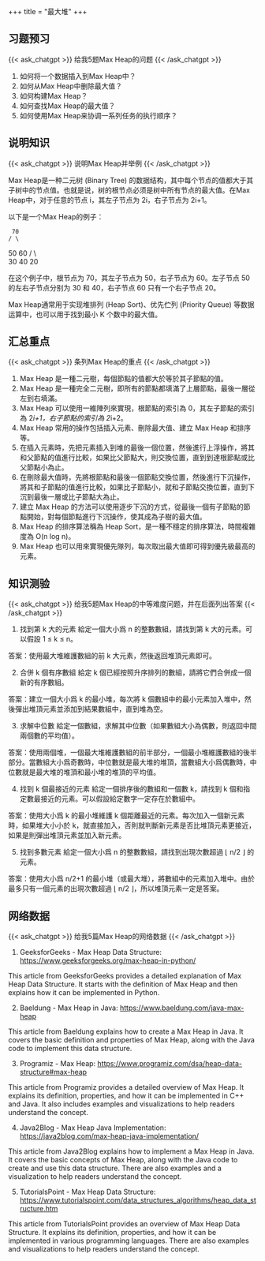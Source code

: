 +++
title = "最大堆"
+++
## 习题预习
{{< ask_chatgpt >}}
给我5题Max Heap的问题
{{< /ask_chatgpt >}}



1. 如何将一个数据插入到Max Heap中？
2. 如何从Max Heap中删除最大值？
3. 如何构建Max Heap？
4. 如何查找Max Heap的最大值？
5. 如何使用Max Heap来协调一系列任务的执行顺序？   

## 说明知识
{{< ask_chatgpt >}}
说明Max Heap并举例
{{< /ask_chatgpt >}}



Max Heap是一种二元树 (Binary Tree) 的数据结构，其中每个节点的值都大于其子树中的节点值。也就是说，树的根节点必须是树中所有节点的最大值。在Max Heap中，对于任意的节点 i，其左子节点为 2i，右子节点为 2i+1。

以下是一个Max Heap的例子：

     70
    / \
   50  60
  / \   \
 30  40  20

在这个例子中，根节点为 70，其左子节点为 50，右子节点为 60。左子节点 50 的左右子节点分别为 30 和 40，右子节点 60 只有一个右子节点 20。

Max Heap通常用于实现堆排列 (Heap Sort)、优先伫列 (Priority Queue) 等数据运算中，也可以用于找到最小 K 个数中的最大值。   

## 汇总重点
{{< ask_chatgpt >}}
条列Max Heap的重点
{{< /ask_chatgpt >}}



1. Max Heap 是一種二元樹，每個節點的值都大於等於其子節點的值。
2. Max Heap 是一種完全二元樹，即所有的節點都填滿了上層節點，最後一層從左到右填滿。
3. Max Heap 可以使用一維陣列來實現，根節點的索引為 0，其左子節點的索引為 2*i+1，右子節點的索引為 2*i+2。
4. Max Heap 常用的操作包括插入元素、刪除最大值、建立 Max Heap 和排序等。
5. 在插入元素時，先把元素插入到堆的最後一個位置，然後進行上浮操作，將其和父節點的值進行比較，如果比父節點大，則交換位置，直到到達根節點或比父節點小為止。
6. 在刪除最大值時，先將根節點和最後一個節點交換位置，然後進行下沉操作，將其和子節點的值進行比較，如果比子節點小，就和子節點交換位置，直到下沉到最後一層或比子節點大為止。
7. 建立 Max Heap 的方法可以使用逐步下沉的方式，從最後一個有子節點的節點開始，對每個節點進行下沉操作，使其成為子樹的最大值。
8. Max Heap 的排序算法稱為 Heap Sort，是一種不穩定的排序算法，時間複雜度為 O(n log n)。
9. Max Heap 也可以用來實現優先隊列，每次取出最大值即可得到優先級最高的元素。   

## 知识测验
{{< ask_chatgpt >}}
给我5题Max Heap的中等难度问题，并在后面列出答案
{{< /ask_chatgpt >}}



1. 找到第 k 大的元素
給定一個大小爲 n 的整數數組，請找到第 k 大的元素。可以假設 1 ≤ k ≤ n。

答案：使用最大堆維護數組的前 k 大元素，然後返回堆頂元素即可。

2. 合併 k 個有序數組
給定 k 個已經按照升序排列的數組，請將它們合併成一個新的有序數組。

答案：建立一個大小爲 k 的最小堆，每次將 k 個數組中的最小元素加入堆中，然後彈出堆頂元素並添加到結果數組中，直到堆為空。

3. 求解中位數
給定一個數組，求解其中位數（如果數組大小為偶數，則返回中間兩個數的平均值）。

答案：使用兩個堆，一個最大堆維護數組的前半部分，一個最小堆維護數組的後半部分。當數組大小爲奇數時，中位數就是最大堆的堆頂，當數組大小爲偶數時，中位數就是最大堆的堆頂和最小堆的堆頂的平均值。

4. 找到 k 個最接近的元素
給定一個排序後的數組和一個數 k，請找到 k 個和指定數最接近的元素。可以假設給定數字一定存在於數組中。

答案：使用大小爲 k 的最小堆維護 k 個距離最近的元素。每次加入一個新元素時，如果堆大小小於 k，就直接加入，否則就判斷新元素是否比堆頂元素更接近，如果是則彈出堆頂元素並加入新元素。

5. 找到多數元素
給定一個大小爲 n 的整數數組，請找到出現次數超過 ⌊ n/2 ⌋ 的元素。

答案：使用大小爲 n/2+1 的最小堆（或最大堆），將數組中的元素加入堆中。由於最多只有一個元素的出現次數超過 ⌊ n/2 ⌋，所以堆頂元素一定是答案。   

## 网络数据
{{< ask_chatgpt >}}
给我5篇Max Heap的网络数据
{{< /ask_chatgpt >}}



1. GeeksforGeeks - Max Heap Data Structure: 
https://www.geeksforgeeks.org/max-heap-in-python/

This article from GeeksforGeeks provides a detailed explanation of Max Heap Data Structure. It starts with the definition of Max Heap and then explains how it can be implemented in Python.

2. Baeldung - Max Heap in Java: 
https://www.baeldung.com/java-max-heap

This article from Baeldung explains how to create a Max Heap in Java. It covers the basic definition and properties of Max Heap, along with the Java code to implement this data structure.

3. Programiz - Max Heap: 
https://www.programiz.com/dsa/heap-data-structure#max-heap

This article from Programiz provides a detailed overview of Max Heap. It explains its definition, properties, and how it can be implemented in C++ and Java. It also includes examples and visualizations to help readers understand the concept.

4. Java2Blog - Max Heap Java Implementation:
https://java2blog.com/max-heap-java-implementation/

This article from Java2Blog explains how to implement a Max Heap in Java. It covers the basic concepts of Max Heap, along with the Java code to create and use this data structure. There are also examples and a visualization to help readers understand the concept.

5. TutorialsPoint - Max Heap Data Structure: 
https://www.tutorialspoint.com/data_structures_algorithms/heap_data_structure.htm

This article from TutorialsPoint provides an overview of Max Heap Data Structure. It explains its definition, properties, and how it can be implemented in various programming languages. There are also examples and visualizations to help readers understand the concept.   

